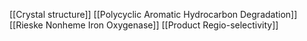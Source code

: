 [[Crystal structure]]
[[Polycyclic Aromatic Hydrocarbon Degradation]]
[[Rieske Nonheme Iron Oxygenase]]
[[Product Regio-selectivity]]
